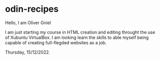 # odin-recipes

Hello, I am Oliver Gniel

I am just starting my course in HTML creation and editing throught the use of Xubuntu VirtualBox. I am looking learn the skills to able myself being capable of creating full-flegded websites as a job. 

Thursday, 15/12/2022.